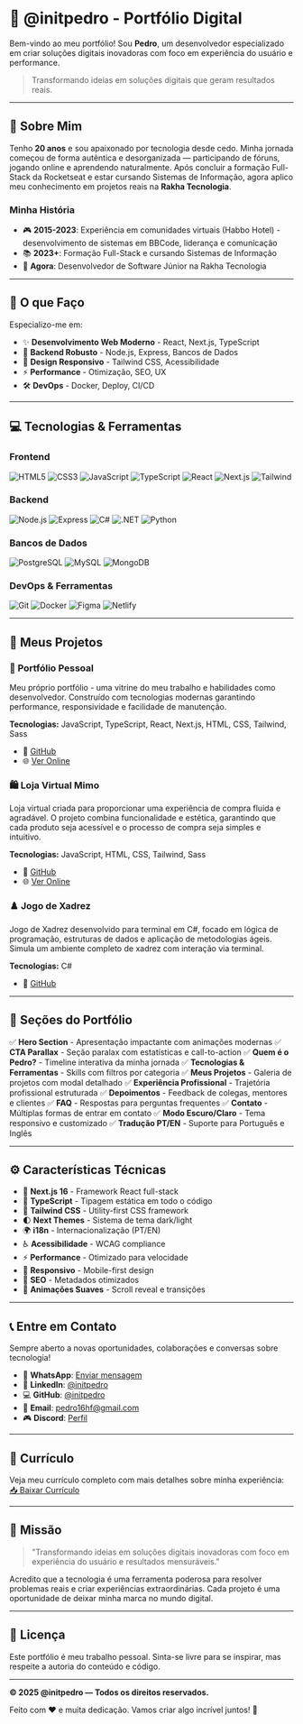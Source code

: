 # 🚀 @initpedro - Portfólio Digital

Bem-vindo ao meu portfólio! Sou **Pedro**, um desenvolvedor especializado em criar soluções digitais inovadoras com foco em experiência do usuário e performance.

> Transformando ideias em soluções digitais que geram resultados reais.

---

## 💼 Sobre Mim

Tenho **20 anos** e sou apaixonado por tecnologia desde cedo. Minha jornada começou de forma autêntica e desorganizada — participando de fóruns, jogando online e aprendendo naturalmente. Após concluir a formação Full-Stack da Rocketseat e estar cursando Sistemas de Informação, agora aplico meu conhecimento em projetos reais na **Rakha Tecnologia**.

### Minha História
- 🎮 **2015-2023**: Experiência em comunidades virtuais (Habbo Hotel) - desenvolvimento de sistemas em BBCode, liderança e comunicação
- 📚 **2023+**: Formação Full-Stack e cursando Sistemas de Informação
- 💼 **Agora**: Desenvolvedor de Software Júnior na Rakha Tecnologia

---

## 🎯 O que Faço

Especializo-me em:
- ✨ **Desenvolvimento Web Moderno** - React, Next.js, TypeScript
- 🔧 **Backend Robusto** - Node.js, Express, Bancos de Dados
- 📱 **Design Responsivo** - Tailwind CSS, Acessibilidade
- ⚡ **Performance** - Otimização, SEO, UX
- 🛠️ **DevOps** - Docker, Deploy, CI/CD

---

## 💻 Tecnologias & Ferramentas

### Frontend
![HTML5](https://img.shields.io/badge/HTML5-E34F26?style=flat&logo=html5&logoColor=white)
![CSS3](https://img.shields.io/badge/CSS3-1572B6?style=flat&logo=css3&logoColor=white)
![JavaScript](https://img.shields.io/badge/JavaScript-F7DF1E?style=flat&logo=javascript&logoColor=black)
![TypeScript](https://img.shields.io/badge/TypeScript-3178C6?style=flat&logo=typescript&logoColor=white)
![React](https://img.shields.io/badge/React-61DAFB?style=flat&logo=react&logoColor=black)
![Next.js](https://img.shields.io/badge/Next.js-000000?style=flat&logo=next.js&logoColor=white)
![Tailwind](https://img.shields.io/badge/Tailwind_CSS-06B6D4?style=flat&logo=tailwind-css&logoColor=white)

### Backend
![Node.js](https://img.shields.io/badge/Node.js-339933?style=flat&logo=node.js&logoColor=white)
![Express](https://img.shields.io/badge/Express-000000?style=flat&logo=express&logoColor=white)
![C#](https://img.shields.io/badge/C%23-239120?style=flat&logo=c-sharp&logoColor=white)
![.NET](https://img.shields.io/badge/.NET-512BD4?style=flat&logo=.net&logoColor=white)
![Python](https://img.shields.io/badge/Python-3776AB?style=flat&logo=python&logoColor=white)

### Bancos de Dados
![PostgreSQL](https://img.shields.io/badge/PostgreSQL-336791?style=flat&logo=postgresql&logoColor=white)
![MySQL](https://img.shields.io/badge/MySQL-4479A1?style=flat&logo=mysql&logoColor=white)
![MongoDB](https://img.shields.io/badge/MongoDB-47A248?style=flat&logo=mongodb&logoColor=white)

### DevOps & Ferramentas
![Git](https://img.shields.io/badge/Git-F05032?style=flat&logo=git&logoColor=white)
![Docker](https://img.shields.io/badge/Docker-2496ED?style=flat&logo=docker&logoColor=white)
![Figma](https://img.shields.io/badge/Figma-F24E1E?style=flat&logo=figma&logoColor=white)
![Netlify](https://img.shields.io/badge/Netlify-00C7B7?style=flat&logo=netlify&logoColor=white)

---

## 📂 Meus Projetos

### 🎨 Portfólio Pessoal
Meu próprio portfólio - uma vitrine do meu trabalho e habilidades como desenvolvedor. Construído com tecnologias modernas garantindo performance, responsividade e facilidade de manutenção.

**Tecnologias:** JavaScript, TypeScript, React, Next.js, HTML, CSS, Tailwind, Sass
- 🔗 [GitHub](https://github.com/initpedro/phfer)
- 🌐 [Ver Online](https://phfer.netlify.app/)

### 🛍️ Loja Virtual Mimo
Loja virtual criada para proporcionar uma experiência de compra fluida e agradável. O projeto combina funcionalidade e estética, garantindo que cada produto seja acessível e o processo de compra seja simples e intuitivo.

**Tecnologias:** JavaScript, HTML, CSS, Tailwind, Sass
- 🔗 [GitHub](https://github.com/initpedro/mimo-website)
- 🌐 [Ver Online](https://initpedro.github.io/mimo-website/)

### ♟️ Jogo de Xadrez
Jogo de Xadrez desenvolvido para terminal em C#, focado em lógica de programação, estruturas de dados e aplicação de metodologias ágeis. Simula um ambiente completo de xadrez com interação via terminal.

**Tecnologias:** C#
- 🔗 [GitHub](https://github.com/initpedro/xadrez-terminal-csharp)

---

## 🌟 Seções do Portfólio

✅ **Hero Section** - Apresentação impactante com animações modernas
✅ **CTA Parallax** - Seção paralax com estatísticas e call-to-action
✅ **Quem é o Pedro?** - Timeline interativa da minha jornada
✅ **Tecnologias & Ferramentas** - Skills com filtros por categoria
✅ **Meus Projetos** - Galeria de projetos com modal detalhado
✅ **Experiência Profissional** - Trajetória profissional estruturada
✅ **Depoimentos** - Feedback de colegas, mentores e clientes
✅ **FAQ** - Respostas para perguntas frequentes
✅ **Contato** - Múltiplas formas de entrar em contato
✅ **Modo Escuro/Claro** - Tema responsivo e customizado
✅ **Tradução PT/EN** - Suporte para Português e Inglês

---

## ⚙️ Características Técnicas

- 🚀 **Next.js 16** - Framework React full-stack
- 💎 **TypeScript** - Tipagem estática em todo o código
- 🎨 **Tailwind CSS** - Utility-first CSS framework
- 🌓 **Next Themes** - Sistema de tema dark/light
- 🌍 **i18n** - Internacionalização (PT/EN)
- ♿ **Acessibilidade** - WCAG compliance
- ⚡ **Performance** - Otimizado para velocidade
- 📱 **Responsivo** - Mobile-first design
- 🎯 **SEO** - Metadados otimizados
- 🔄 **Animações Suaves** - Scroll reveal e transições

---

## 📞 Entre em Contato

Sempre aberto a novas oportunidades, colaborações e conversas sobre tecnologia!

- 💬 **WhatsApp**: [Enviar mensagem](https://wa.me/5534998731732?text=Olá,%20Pedro!%20Vim%20pelo%20seu%20Website%20e%20gostaria%20de%20ter%20seu%20contato!)
- 💼 **LinkedIn**: [@initpedro](https://linkedin.com/in/initpedro)
- 💻 **GitHub**: [@initpedro](https://github.com/initpedro)
- 📧 **Email**: [pedro16hf@gmail.com](mailto:pedro16hf@gmail.com)
- 🎮 **Discord**: [Perfil](https://discord.com/users/683063659638816800)

---

## 📄 Currículo

Veja meu currículo completo com mais detalhes sobre minha experiência:
[📥 Baixar Currículo](https://drive.google.com/drive/folders/1uxyglnsnpw3eLQLCb_xpqVoffd-lLT3I)

---

## 🎯 Missão

> "Transformando ideias em soluções digitais inovadoras com foco em experiência do usuário e resultados mensuráveis."

Acredito que a tecnologia é uma ferramenta poderosa para resolver problemas reais e criar experiências extraordinárias. Cada projeto é uma oportunidade de deixar minha marca no mundo digital.

---

## 📄 Licença

Este portfólio é meu trabalho pessoal. Sinta-se livre para se inspirar, mas respeite a autoria do conteúdo e código.

---

**© 2025 @initpedro — Todos os direitos reservados.**

Feito com ❤️ e muita dedicação. Vamos criar algo incrível juntos! 🚀
